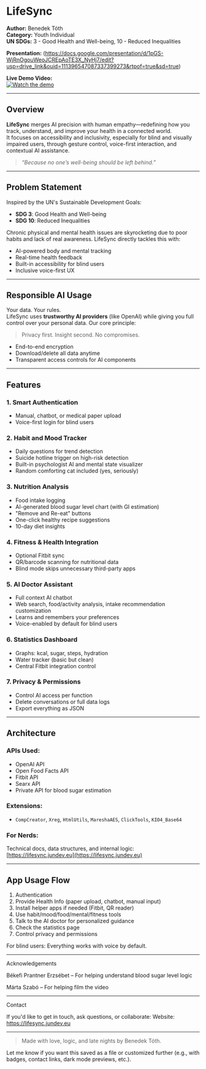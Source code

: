 
# LifeSync

**Author:** Benedek Tóth  
**Category:** Youth Individual  
**UN SDGs:** 3 - Good Health and Well-being, 10 - Reduced Inequalities  

**Presentation:** (https://docs.google.com/presentation/d/1pGS-WjRnOgouWeoJCREpAoTE3X_NyHj7/edit?usp=drive_link&ouid=111396547087337399273&rtpof=true&sd=true)

**Live Demo Video:**  
[![Watch the demo](https://img.youtube.com/vi/Yez1MNGgnu4/0.jpg)](https://youtu.be/Yez1MNGgnu4)

---

## Overview

**LifeSync** merges AI precision with human empathy—redefining how you track, understand, and improve your health in a connected world.  
It focuses on accessibility and inclusivity, especially for blind and visually impaired users, through gesture control, voice-first interaction, and contextual AI assistance.

> _“Because no one’s well-being should be left behind.”_

---

## Problem Statement

Inspired by the UN's Sustainable Development Goals:

- **SDG 3**: Good Health and Well-being  
- **SDG 10**: Reduced Inequalities

Chronic physical and mental health issues are skyrocketing due to poor habits and lack of real awareness. LifeSync directly tackles this with:

- AI-powered body and mental tracking  
- Real-time health feedback  
- Built-in accessibility for blind users  
- Inclusive voice-first UX  

---

## Responsible AI Usage

Your data. Your rules.  
LifeSync uses **trustworthy AI providers** (like OpenAI) while giving you full control over your personal data. Our core principle:

> Privacy first. Insight second. No compromises.

- End-to-end encryption  
- Download/delete all data anytime  
- Transparent access controls for AI components  

---

## Features

### **1. Smart Authentication**
- Manual, chatbot, or medical paper upload
- Voice-first login for blind users

### **2. Habit and Mood Tracker**
- Daily questions for trend detection
- Suicide hotline trigger on high-risk detection
- Built-in psychologist AI and mental state visualizer  
- Random comforting cat included (yes, seriously)

### **3. Nutrition Analysis**
- Food intake logging
- AI-generated blood sugar level chart (with GI estimation)
- "Remove and Re-eat" buttons
- One-click healthy recipe suggestions
- 10-day diet insights

### **4. Fitness & Health Integration**
- Optional Fitbit sync
- QR/barcode scanning for nutritional data
- Blind mode skips unnecessary third-party apps

### **5. AI Doctor Assistant**
- Full context AI chatbot  
- Web search, food/activity analysis, intake recommendation customization  
- Learns and remembers your preferences  
- Voice-enabled by default for blind users

### **6. Statistics Dashboard**
- Graphs: kcal, sugar, steps, hydration  
- Water tracker (basic but clean)
- Central Fitbit integration control

### **7. Privacy & Permissions**
- Control AI access per function  
- Delete conversations or full data logs  
- Export everything as JSON

---

## Architecture

### APIs Used:
- OpenAI API  
- Open Food Facts API  
- Fitbit API  
- Searx API  
- Private API for blood sugar estimation  

### Extensions:
- `CompCreator`, `Xreg`, `HtmlUtils`, `MareshaAES`, `ClickTools`, `KIO4_Base64`  

### For Nerds:
Technical docs, data structures, and internal logic:
[https://lifesync.jundev.eu](https://lifesync.jundev.eu)

---

## App Usage Flow


1. Authentication
2. Provide Health Info (paper upload, chatbot, manual input)
3. Install helper apps if needed (Fitbit, QR reader)
4. Use habit/mood/food/mental/fitness tools
5. Talk to the AI doctor for personalized guidance
6. Check the statistics page
7. Control privacy and permissions

For blind users:
Everything works with voice by default.


---

Acknowledgements

Békefi Prantner Erzsébet – For helping understand blood sugar level logic

Márta Szabó – For helping film the video



---

Contact

If you'd like to get in touch, ask questions, or collaborate:
Website: https://lifesync.jundev.eu


---

> Made with love, logic, and late nights by Benedek Tóth.



Let me know if you want this saved as a file or customized further (e.g., with badges, contact links, dark mode previews, etc.).


